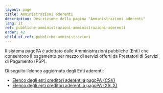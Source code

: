 ```yaml
---
layout: page
title: Amministrazioni aderenti
description: Descrizione della pagina "Amministrazioni aderenti"
lang: it
ref: pubbliche-amministrazioni-amministrazioni-aderenti
order: 42
child_of_ref: pubbliche-amministrazioni
---
```


Il sistema pagoPA è adottato dalle Amministrazioni pubbliche (Enti) che consentono il pagamento per mezzo di servizi offerti da Prestatori di Servizi di Pagamento (PSP).

Di seguito l’elenco aggiornato degli Enti aderenti:  
* [Elenco degli enti creditori aderenti a pagoPA (CSV)](https://www.agid.gov.it/sites/default/files/pagamenti_amministrazione/pagopa-ec.csv)
* [Elenco degli enti creditori aderenti a pagoPA (XSLX)](https://www.agid.gov.it/sites/default/files/pagamenti_amministrazione/pagopa-ec.xlsx)


